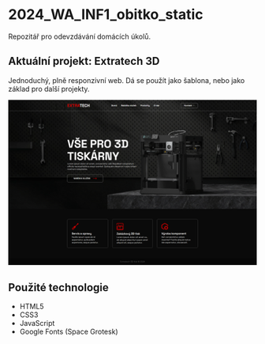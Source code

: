 # 2024_WA_INF1_obitko_static

Repozitář pro odevzdávání domácích úkolů. 

## Aktuální projekt: Extratech 3D 

Jednoduchý, plně responzivní web. Dá se použít jako šablona, nebo jako základ pro další projekty. 

![Screenshot](screen.png)

## Použité technologie

- HTML5
- CSS3
- JavaScript
- Google Fonts (Space Grotesk)
